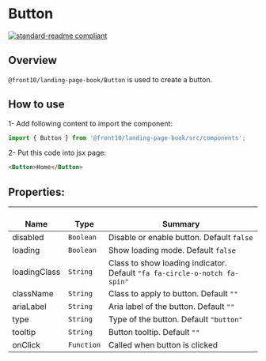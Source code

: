 # Button

[![standard-readme compliant](https://img.shields.io/badge/standard--readme-OK-green.svg?style=flat-square)](https://github.com/RichardLitt/standard-readme)

## Overview

`@front10/landing-page-book/Button` is used to create a button.

## How to use

1- Add following content to import the component:

```js
import { Button } from '@front10/landing-page-book/src/components';
```

2- Put this code into jsx page:

```html
<Button>Home</Button>
```

## Properties:

| </br>Name    | </br>Type  | </br>Summary                                                              |
| ------------ | ---------- | ------------------------------------------------------------------------- |
| disabled     | `Boolean`  | Disable or enable button. Default `false`                                 |
| loading      | `Boolean`  | Show loading mode. Default `false`                                        |
| loadingClass | `String`   | Class to show loading indicator. Default `"fa fa-circle-o-notch fa-spin"` |
| className    | `String`   | Class to apply to button. Default `""`                                    |
| ariaLabel    | `String`   | Aria label of the button. Default `""`                                    |
| type         | `String`   | Type of the button. Default `"button"`                                    |
| tooltip      | `String`   | Button tooltip. Default `""`                                              |
| onClick      | `Function` | Called when button is clicked                                             |
